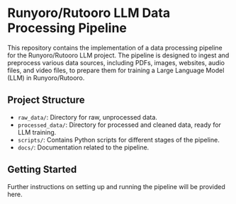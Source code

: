 # Runyoro/Rutooro LLM Data Processing Pipeline

This repository contains the implementation of a data processing pipeline for the Runyoro/Rutooro LLM project. The pipeline is designed to ingest and preprocess various data sources, including PDFs, images, websites, audio files, and video files, to prepare them for training a Large Language Model (LLM) in Runyoro/Rutooro.

## Project Structure

- `raw_data/`: Directory for raw, unprocessed data.
- `processed_data/`: Directory for processed and cleaned data, ready for LLM training.
- `scripts/`: Contains Python scripts for different stages of the pipeline.
- `docs/`: Documentation related to the pipeline.

## Getting Started

Further instructions on setting up and running the pipeline will be provided here.

